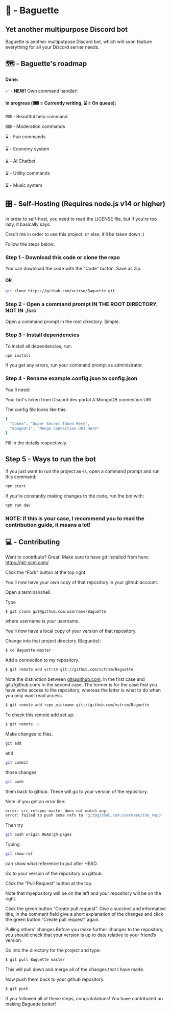 # 🥖 - Baguette
## Yet another multipurpose Discord bot

Baguette is another multiputpose Discord bot, which will 
soon feature everything for all your Discord server needs.

## 🗺 - Baguette's roadmap

#### Done:

✅ - **NEW!** Own command handler!

#### In progress (⌨ = Currently writing, ⌛ = On queue):

⌨ - Beautiful help command

⌨ - Moderation commands

⌛ - Fun commands

⌛ - Economy system

⌛ - AI Chatbot

⌛ - Utility commands

⌛ - Music system

## 🎛 - Self-Hosting (Requires node.js v14 or higher)

In order to self-host, you need to read the LICENSE file, but if you're too lazy, it basically says:

Credit me in order to use this project, or else, it'll be taken down :)

Follow the steps below:

### Step 1 - Download this code or clone the repo

You can download the code with the "Code" button. Save as zip.

#### OR

```sh
git clone https://github.com/vctrsm/Baguette.git
```

### Step 2 - Open a command prompt IN THE ROOT DIRECTORY, NOT IN ./src

Open a command prompt in the root directory. Simple.

### Step 3 - Install dependencies

To install all dependencies, run:

```sh
npm install
```
If you get any errors, run your command prompt as administrator.

### Step 4 - Rename example.config.json to config.json

You'll need:

Your bot's token from Discord dev portal
A MongoDB connection URI

The config file looks like this:

```sh
{
  "token": "Super Secret Token Here",
  "mongoUri": "Mongo Connection URI Here"
}

```
Fill in the details respectively.

## Step 5 - Ways to run the bot

If you just want to run the project as-is, open a command prompt and run this command:

```sh
npm start
```
If you're constantly making changes to the code, run the bot with:

```sh
npm run dev
```
### NOTE: If this is your case, I recommend you to read the contribution guide, **it means a lot!**

## 💻 - Contributing

Want to contribute? Great! Make sure to have git installed from here: https://git-scm.com/

Click the “Fork” button at the top right.

You’ll now have your own copy of that repository in your github account.

Open a terminal/shell.

Type
```sh
$ git clone git@github.com:username/Baguette
```
where username is your username.

You’ll now have a local copy of your version of that repository.

Change into that project directory (Baguette):
```sh
$ cd Baguette-master
```
Add a connection to my repository.

```sh
$ git remote add vctrsm git://github.com/vctrsm/Baguette
```
Note the distinction between git@github.com: in the first case and git://github.com/ in the second case. The former is for the case that you have write access to the repository, whereas the latter is what to do when you only want read access.
```sh
$ git remote add repo_nickname git://github.com/vctrsm/Baguette
```
To check this remote add set up:
```sh
$ git remote -v
```
Make changes to files.
```sh
git add 
```
and 
```sh
git commit
```
those changes
```sh
git push 
```
them back to github. These will go to your version of the repository.

Note: if you get an error like:
```sh
error: src refspec master does not match any.
error: failed to push some refs to 'git@github.com:username/the_repo'
```
Then try
```sh
git push origin HEAD:gh-pages 
```

Typing
```sh
git show-ref
```
can show what reference to put after HEAD.

Go to your version of the repository on github.

Click the “Pull Request” button at the top.

Note that myepository will be on the left and your repository will be on the right.

Click the green button “Create pull request”. Give a succinct and informative title, in the comment field give a short explanation of the changes and click the green button “Create pull request” again.

Pulling others’ changes
Before you make further changes to the repository, you should check that your version is up to date relative to your friend’s version.

Go into the directory for the project and type:
```sh
$ git pull Baguette master
```

This will pull down and merge all of the changes that I have made.

Now push them back to your github repository.
```sh
$ git push
```
If you followed all of these steps, congratulations! You have contributed on making Baguette better!
